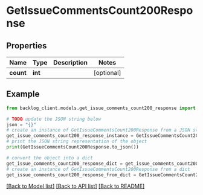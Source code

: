 # GetIssueCommentsCount200Response


## Properties

Name | Type | Description | Notes
------------ | ------------- | ------------- | -------------
**count** | **int** |  | [optional] 

## Example

```python
from backlog_client.models.get_issue_comments_count200_response import GetIssueCommentsCount200Response

# TODO update the JSON string below
json = "{}"
# create an instance of GetIssueCommentsCount200Response from a JSON string
get_issue_comments_count200_response_instance = GetIssueCommentsCount200Response.from_json(json)
# print the JSON string representation of the object
print(GetIssueCommentsCount200Response.to_json())

# convert the object into a dict
get_issue_comments_count200_response_dict = get_issue_comments_count200_response_instance.to_dict()
# create an instance of GetIssueCommentsCount200Response from a dict
get_issue_comments_count200_response_from_dict = GetIssueCommentsCount200Response.from_dict(get_issue_comments_count200_response_dict)
```
[[Back to Model list]](../README.md#documentation-for-models) [[Back to API list]](../README.md#documentation-for-api-endpoints) [[Back to README]](../README.md)


